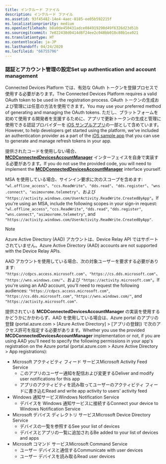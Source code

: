 ```yaml
---
title: インクルード ファイル
description: インクルード ファイル
ms.assetid: 93f45482-14e4-4aec-8185-ee05b592215f
ms.localizationpriority: medium
ms.openlocfilehash: b8a0de450431adce084919290d49f6326d23d51b
ms.sourcegitcommit: 7e022438d0414d8f24ee2c048bb018c80b1ea921
ms.translationtype: HT
ms.contentlocale: ja-JP
ms.lasthandoff: 04/24/2020
ms.locfileid: "66755796"
---
```

### <a name="set-up-authentication-and-account-management"></a><span data-ttu-id="e006e-103">認証とアカウント管理の設定</span><span class="sxs-lookup"><span data-stu-id="e006e-103">Set up authentication and account management</span></span>

<span data-ttu-id="e006e-104">Connected Devices Platform では、有効な OAuth トークンを登録プロセスで使用する必要があります。</span><span class="sxs-lookup"><span data-stu-id="e006e-104">The Connected Devices Platform requires a valid OAuth token to be used in the registration process.</span></span>  <span data-ttu-id="e006e-105">OAuth トークンの生成および管理には任意の方法を使用できます。</span><span class="sxs-lookup"><span data-stu-id="e006e-105">You may use your preferred method of generating and managing the OAuth tokens.</span></span>  <span data-ttu-id="e006e-106">ただし、プラットフォームを初めて使用する開発者を支援するために、アプリで更新トークンの生成と管理に使用できる認証プロバイダーを [iOS サンプルアプリ](https://github.com/Microsoft/project-rome/tree/master/iOS/samples/account-provider-sample)の一部として含めています。</span><span class="sxs-lookup"><span data-stu-id="e006e-106">However, to help developers get started using the platform, we've included an authentication provider as a part of the [iOS sample app](https://github.com/Microsoft/project-rome/tree/master/iOS/samples/account-provider-sample) that you can use to generate and manage refresh tokens in your app.</span></span>

<span data-ttu-id="e006e-107">提供されたコードを使用しない場合、 **[MCDConnectedDevicesAccountManager](../objectivec-api/connecteddevices/MCDConnectedDevicesAccountManager.md)** インターフェイスを自身で実装する必要があります。</span><span class="sxs-lookup"><span data-stu-id="e006e-107">If you do not use the provided code, you will need to implement the **[MCDConnectedDevicesAccountManager](../objectivec-api/connecteddevices/MCDConnectedDevicesAccountManager.md)** interface yourself.</span></span>

<span data-ttu-id="e006e-108">MSA を使用している場合、サインイン要求に次のスコープを含めます: `"wl.offline_access"`、`"ccs.ReadWrite"`、`"dds.read"`、`"dds.register"`、`"wns.connect"`、`"asimovrome.telemetry"`、および `"https://activity.windows.com/UserActivity.ReadWrite.CreatedByApp"`。</span><span class="sxs-lookup"><span data-stu-id="e006e-108">If you're using an MSA, include the following scopes in your sign-in request: `"wl.offline_access"`, `"ccs.ReadWrite"`, `"dds.read"`, `"dds.register"`, `"wns.connect"`, `"asimovrome.telemetry"`, and `"https://activity.windows.com/UserActivity.ReadWrite.CreatedByApp"`.</span></span>

> [!NOTE]
> <span data-ttu-id="e006e-109">Azure Active Directory (AAD) アカウントは、Device Relay API ではサポートされていません。</span><span class="sxs-lookup"><span data-stu-id="e006e-109">Azure Active Directory (AAD) accounts are not supported with the Device Relay APIs.</span></span>

<span data-ttu-id="e006e-110">AAD アカウントを使用している場合、次の対象ユーザーを要求する必要があります: `"https://cdpcs.access.microsoft.com"`、`"https://cs.dds.microsoft.com"`、`"https://wns.windows.com/"`、および `"https://activity.microsoft.com"`。</span><span class="sxs-lookup"><span data-stu-id="e006e-110">If you're using an AAD account, you'll need to request the following audiences: `"https://cdpcs.access.microsoft.com"`, `"https://cs.dds.microsoft.com"`, `"https://wns.windows.com/"`, and `"https://activity.microsoft.com"`.</span></span>

<span data-ttu-id="e006e-111">提供されている **MCDConnectedDevicesAccountManager** の実装を使用するかどうかにかかわらず、AAD を使用している場合は、Azure portal のアプリの登録 (portal.azure.com > [Azure Active Directory] > [アプリの登録]) で次のアクセス許可を指定する必要があります。</span><span class="sxs-lookup"><span data-stu-id="e006e-111">Whether you use the provided **MCDConnectedDevicesAccountManager** implementation or not, if you are using AAD you'll need to specify the following permissions in your app's registration on the Azure portal (portal.azure.com > Azure Active Directory > App registrations):</span></span>
* <span data-ttu-id="e006e-112">Microsoft アクティビティ フィード サービス</span><span class="sxs-lookup"><span data-stu-id="e006e-112">Microsoft Activity Feed Service</span></span> 
  * <span data-ttu-id="e006e-113">このアプリのユーザー通知を配信および変更する</span><span class="sxs-lookup"><span data-stu-id="e006e-113">Deliver and modify user notifications for this app</span></span>
  * <span data-ttu-id="e006e-114">アプリのアクティビティを読み取ってユーザーのアクティビティ フィードに書き込む</span><span class="sxs-lookup"><span data-stu-id="e006e-114">Read and write app activity to users' activity feed</span></span>
* <span data-ttu-id="e006e-115">Windows 通知サービス</span><span class="sxs-lookup"><span data-stu-id="e006e-115">Windows Notification Service</span></span>
  * <span data-ttu-id="e006e-116">デバイスを Windows 通知サービスに接続する</span><span class="sxs-lookup"><span data-stu-id="e006e-116">Connect your device to Windows Notification Service</span></span> 
* <span data-ttu-id="e006e-117">Microsoft デバイス ディレクトリ サービス</span><span class="sxs-lookup"><span data-stu-id="e006e-117">Microsoft Device Directory Service</span></span>
  * <span data-ttu-id="e006e-118">デバイスの一覧を参照する</span><span class="sxs-lookup"><span data-stu-id="e006e-118">See your list of devices</span></span>
  * <span data-ttu-id="e006e-119">デバイスとアプリの一覧に追加される</span><span class="sxs-lookup"><span data-stu-id="e006e-119">Be added to your list of devices and apps</span></span> 
* <span data-ttu-id="e006e-120">Microsoft コマンド サービス</span><span class="sxs-lookup"><span data-stu-id="e006e-120">Microsoft Command Service</span></span>
  * <span data-ttu-id="e006e-121">ユーザー デバイスと通信する</span><span class="sxs-lookup"><span data-stu-id="e006e-121">Communicate with user devices</span></span>
  * <span data-ttu-id="e006e-122">ユーザー デバイスを読み取る</span><span class="sxs-lookup"><span data-stu-id="e006e-122">Read user devices</span></span>
